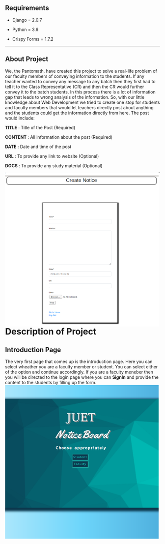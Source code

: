 ## Requirements
* Django 	 = 2.0.7

* Python 	 = 3.6

* Crispy Forms = 1.7.2

***

## About Project
We, the Pantomath, have created this project to solve a real-life problem of our faculty members of conveying information to the students. If any teacher wanted to convey any message to any batch then they first had to tell it to the Class Representative (CR) and then the CR would further convey it to the batch students. In this process there is a lot of information gap that leads to wrong analysis of the information. So, with our little knowledge about Web Development we tried to create one stop for students and faculty members that would let teachers directly post about anything and the students could get the information directly from here. The post would include: 
	
**TITLE**	: Title of the Post (Required)

**CONTENT**	: All information about the post (Required)

**DATE**	: Date and time of the post 

**URL**		: To provide any link to website (Optional)

**DOCS**	: To provide any study material (Optional)

<img src="images/1.png" width="500" align="left" >

***
# Description of Project

## Introduction Page
The very first page that comes up is the introduction page. Here you can select wheather you are a faculty member or student. You can select either of the option and continue accordingly. If you are a faculty meneber then you will be directed to the login page where you can **SignIn** and provide the content to the students by filling up the form.
<img src="images/2.png" width="500" align="left" >




